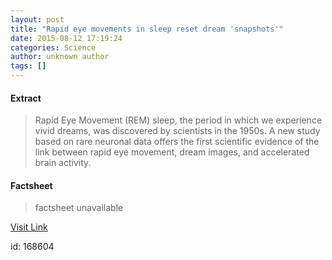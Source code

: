```yaml
---
layout: post
title: "Rapid eye movements in sleep reset dream 'snapshots'"
date: 2015-08-12 17:19:24
categories: Science
author: unknown author
tags: []
---
```



#### Extract
>Rapid Eye Movement (REM) sleep, the period in which we experience vivid dreams, was discovered by scientists in the 1950s. A new study based on rare neuronal data offers the first scientific evidence of the link between rapid eye movement, dream images, and accelerated brain activity. 

#### Factsheet
>factsheet unavailable

[Visit Link](http://www.sciencedaily.com/releases/2015/08/150812131924.htm)

id:  168604
